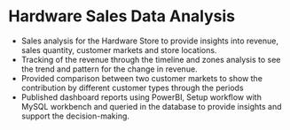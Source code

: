 # Hardware Sales Data Analysis
- Sales analysis for the Hardware Store to provide insights into revenue, sales quantity, customer markets and store locations. 
- Tracking of the revenue through the timeline and zones analysis to see the trend and pattern for the change in revenue. 
- Provided comparison between two customer markets to show the contribution by different customer types through the periods
- Published dashboard reports using PowerBI, Setup workflow with MySQL workbench and queried in the database to provide insights and support the decision-making.

